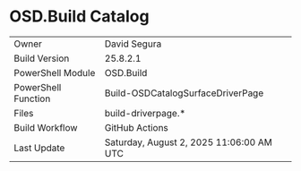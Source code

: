 ﻿# OSD.Build Catalog

| | |
|-|-|
| Owner | David Segura |
| Build Version | 25.8.2.1 |
| PowerShell Module | OSD.Build |
| PowerShell Function | Build-OSDCatalogSurfaceDriverPage |
| Files | build-driverpage.* |
| Build Workflow | GitHub Actions |
| Last Update | Saturday, August 2, 2025 11:06:00 AM UTC |
